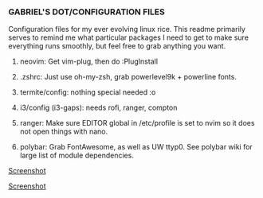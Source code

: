 ### GABRIEL'S DOT/CONFIGURATION FILES ###

Configuration files for my ever evolving linux rice. This readme primarily serves to 
remind me what particular packages I need to get to make sure everything runs smoothly,
but feel free to grab anything you want.

1. neovim: Get vim-plug, then do :PlugInstall 

2. .zshrc: Just use oh-my-zsh, grab powerlevel9k + powerline fonts. 

3. termite/config: nothing special needed :o

4. i3/config (i3-gaps): needs rofi, ranger, compton

5. ranger: Make sure EDITOR global in /etc/profile is set to nvim so it does not open
things with nano.

6. polybar: Grab FontAwesome, as well as UW ttyp0. See polybar wiki for large list
of module dependencies. 

[Screenshot](/i3/wallpapers/workflow.png)

[Screenshot](/i3/wallpapers/workflow2.png)
